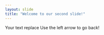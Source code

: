 ```yaml
---
layout: slide
title: "Welcome to our second slide!"
---
```

Your text replace
Use the left arrow to go back!
